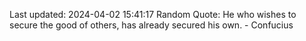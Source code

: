 Last updated: 2024-04-02 15:41:17
Random Quote: He who wishes to secure the good of others, has already secured his own. - Confucius
